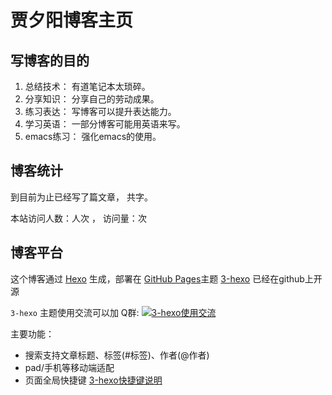 # 贾夕阳博客主页
## 写博客的目的
1. 总结技术： 有道笔记本太琐碎。
2. 分享知识： 分享自己的劳动成果。
3. 练习表达： 写博客可以提升表达能力。
4. 学习英语： 一部分博客可能用英语来写。
5. emacs练习： 强化emacs的使用。


## 博客统计

到目前为止已经写了<code class="article_number"></code>篇文章， 共<code class="site_word_count"></code>字。

本站访问人数：<code class="site_uv"></code>人次 ， 访问量：<code class="site_pv"></code>次

## 博客平台
这个博客通过 [Hexo](https://hexo.io/) 生成，部署在 [GitHub Pages](https://pages.github.com/)主题 [3-hexo](https://github.com/yelog/hexo-theme-3-hexo) 已经在github上开源

`3-hexo` 主题使用交流可以加 Q群: <a target="_blank" href="//shang.qq.com/wpa/qunwpa?idkey=e8cf083cc097141eaf323396f1766809b8e90ff00c67bb441898f672892f6904"><img data-ignore border="0" src="//pub.idqqimg.com/wpa/images/group.png" alt="3-hexo使用交流" title="3-hexo使用交流"></a>

主要功能：
- 搜索支持文章标题、标签(#标签)、作者(@作者)
- pad/手机等移动端适配
- 页面全局快捷键 <a href='http://yelog.org/2017/03/24/3-hexo-shortcuts/'>3-hexo快捷键说明</a>
